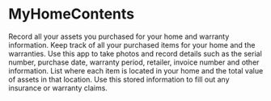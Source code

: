 # MyHomeContents
Record all your assets you purchased for your home and warranty information.
Keep track of all your purchased items for your home and the warranties. Use this app to take photos and record details such as the serial number, purchase date, warranty period, retailer, invoice number and other information.
List where each item is located in your home and the total value of assets in that location. Use this stored information to fill out any insurance or warranty claims.
